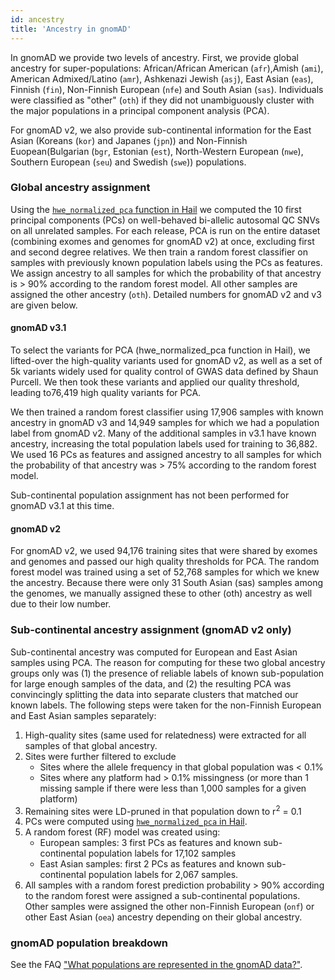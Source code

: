 ```yaml
---
id: ancestry
title: 'Ancestry in gnomAD'
---
```


In gnomAD we provide two levels of ancestry. First, we provide global ancestry for super-populations: African/African American (`afr`),Amish (`ami`), American Admixed/Latino  (`amr`), Ashkenazi Jewish (`asj`), East Asian (`eas`), Finnish (`fin`), Non-Finnish European (`nfe`) and South Asian (`sas`). Individuals were classified as "other" (`oth`) if they did not unambiguously cluster with the major populations in a principal component analysis (PCA).

For gnomAD v2, we also provide sub-continental information for the East Asian (Koreans (`kor`) and Japanes (`jpn`)) and Non-Finnish Euopean(Bulgarian (`bgr`, Estonian (`est`), North-Western European (`nwe`), Southern European (`seu`) and Swedish (`swe`)) populations.

### Global ancestry assignment
Using the [`hwe_normalized_pca` function in Hail](https://hail.is/docs/0.2/methods/genetics.html#hail.methods.hwe_normalized_pca) we computed the 10 first principal components (PCs) on well-behaved bi-allelic autosomal QC SNVs on all unrelated samples. For each release, PCA is run on the entire dataset (combining exomes and genomes for gnomAD v2) at once, excluding first and second degree relatives. We then train a random forest classifier on samples with previously known population labels using the PCs as features. We assign ancestry to all samples for which the probability of that ancestry is > 90% according to the random forest model. All other samples are assigned the other ancestry (`oth`). Detailed numbers for gnomAD v2 and v3 are given below.

#### gnomAD v3.1

To select the variants for PCA (hwe_normalized_pca function in Hail), we lifted-over the high-quality variants used for gnomAD v2, as well as a set of 5k
variants widely used for quality control of GWAS data defined by Shaun Purcell. We then took these variants and applied our quality threshold, leading to76,419 high quality variants for PCA.

We then trained a random forest classifier using 17,906 samples with known ancestry in gnomAD v3 and 14,949 samples for which we had a population label from gnomAD v2. Many of the additional samples in v3.1 have known ancestry, increasing the total population labels used for training to 36,882. We used 16 PCs as features and assigned ancestry to all samples for which the probability of that ancestry was > 75% according to the random forest model.

Sub-continental population assignment has not been performed for gnomAD v3.1 at this time.

#### gnomAD v2
For gnomAD v2, we used 94,176 training sites that were shared by exomes and genomes and passed our high quality thresholds for PCA.
The random forest model was trained using a set of 52,768 samples for which we knew the ancestry. Because there were only 31 South Asian (sas) samples among the genomes, we manually assigned these to other (oth) ancestry as well due to their low number.

### Sub-continental ancestry assignment (gnomAD v2 only)
Sub-continental ancestry was computed for European and East Asian samples using PCA. The reason for computing for these two global ancestry groups only was (1) the presence of reliable labels of known sub-population for large enough samples of the data, and (2) the resulting PCA was convincingly splitting the data into separate clusters that matched our known labels. The following steps were taken for the non-Finnish European and East Asian samples separately:
1. High-quality sites (same used for relatedness) were extracted for all samples of that global ancestry.
2. Sites were further filtered to exclude
    - Sites where the allele frequency in that global population was < 0.1%
    - Sites where any platform had > 0.1% missingness (or more than 1 missing sample if there were less than 1,000 samples for a given platform)
3. Remaining sites were LD-pruned in that population down to r<sup>2</sup> = 0.1
4. PCs were computed using [`hwe_normalized_pca` in Hail](https://hail.is/docs/0.2/methods/genetics.html#hail.methods.hwe_normalized_pca).
5. A random forest (RF) model was created using:
    - European samples: 3 first PCs as features and known sub-continental population labels for 17,102 samples
    - East Asian samples: first 2 PCs as features and known sub-continental population labels for 2,067 samples.
6. All samples with a random forest prediction probability > 90% according to the random forest were assigned a sub-continental populations. Other samples were assigned the other non-Finnish European (`onf`) or other East Asian (`oea`) ancestry depending on their global ancestry.

### gnomAD population breakdown

See the FAQ ["What populations are represented in the gnomAD data?"](/help/what-populations-are-represented-in-the-gnomad-data).
